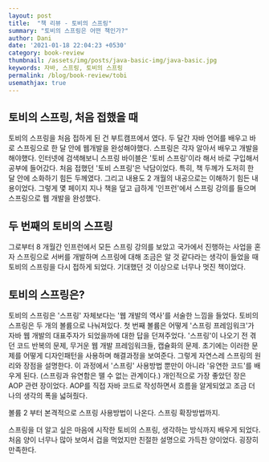 ```yaml
---
layout: post
title:  "책 리뷰 - 토비의 스프링"
summary: "토비의 스프링은 어떤 책인가?"
author: Dani
date: '2021-01-18 22:04:23 +0530'
category: book-review
thumbnail: /assets/img/posts/java-basic-img/java-basic.jpg
keywords: 자바, 스프링, 토비의 스프링
permalink: /blog/book-review/tobi
usemathjax: true
---
```

## 토비의 스프링, 처음 접했을 때

토비의 스프링을 처음 접하게 된 건 부트캠프에서 였다. 두 달간 자바 언어를 배우고 바로 스프링으로 한 달 안에 웹개발을 완성해야했다. 스프링은 각자 알아서 배우고 개발을 해야했다. 인터넷에 검색해보니 스프링 바이블은 '토비 스프링'이라 해서 바로 구입해서 공부에 들어갔다. 처음 접했던 '토비 스프링'은 낙담이었다. 특히, 책 두께가 도저히 한 달 안에 소화하기 힘든 두께였다. 그리고 내용도 2 개월의 내공으로는 이해하기 힘든 내용이었다. 그렇게 몇 페이지 지나 책을 덮고 급하게 '인프런'에서 스프링 강의를 들으며 스프링으로 웹 개발을 완성했다.

## 두 번째의 토비의 스프링

그로부터 8 개월간 인프런에서 모든 스프링 강의를 보았고 국가에서 진행하는 사업을 혼자 스프링으로 서버를 개발하며 스프링에 대해 조금은 알 것 같다라는 생각이 들었을 때 토비의 스프링을 다시 접하게 되었다. 기대했던 것 이상으로 너무나 멋진 책이었다.

## 토비의 스프링은?

토비의 스프링은 '스프링' 자체보다는 '웹 개발의 역사'를 서술한 느낌을 들었다. 토비의 스프링은 두 개의 볼륨으로 나눠져있다. 첫 번째 볼륨은 어떻게 '스프링 프레임워크'가 자바 웹 개발의 대표주자가 되었을까에 대한 답을 던져주었다. '스프링'이 나오기 전 겪던 코드 반복의 문제, 무거운 웹 개발 프레임워크들, 캡슐화의 문제. 초기에는 이러한 문제를 어떻게 디자인패턴을 사용하며 해결과정을 보여준다. 그렇게 자연스레 스프링의 원리와 장점을 설명한다. 이 과정에서 '스프링' 사용방법 뿐만이 아니라 '유연한 코드'를 배우게 된다. (스프링과 유연함은 뗄 수 없는 관계이다.) 개인적으로 가장 좋았던 장은 AOP 관련 장이었다. AOP를 직접 자바 코드로 작성하면서 흐름을 알게되었고 조금 더 나의 생각의 폭을 넓혀줬다.

볼륨 2 부터 본격적으로 스프링 사용방법이 나온다. 스프링 확장방법까지.

스프링을 더 알고 싶은 마음에 시작한 토비의 스프링, 생각하는 방식까지 배우게 되었다. 처음 양이 너무나 많아 보여서 겁을 먹었지만 친절한 설명으로 가득찬 양이었다. 굉장히 만족한다.